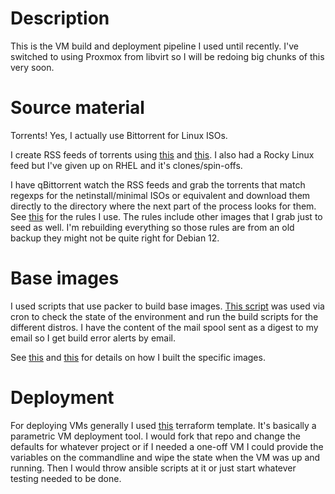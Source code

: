 # Description
This is the VM build and deployment pipeline I used until recently. I've switched to using Proxmox from libvirt so I will be redoing big chunks of this very soon.

# Source material
Torrents! Yes, I actually use Bittorrent for Linux ISOs.

I create RSS feeds of torrents using [this](https://github.com/haxwithaxe/debian-feed) and [this](https://github.com/haxwithaxe/ubuntu-feed). I also had a Rocky Linux feed but I've given up on RHEL and it's clones/spin-offs.

I have qBittorrent watch the RSS feeds and grab the torrents that match regexps for the netinstall/minimal ISOs or equivalent and download them directly to the directory where the next part of the process looks for them. See [this](qBittorrent/rss/download_rules.json) for the rules I use. The rules include other images that I grab just to seed as well. I'm rebuilding everything so those rules are from an old backup they might not be quite right for Debian 12.

# Base images
I used scripts that use packer to build base images. [This script](packer/build.sh) was used via cron to check the state of the environment and run the build scripts for the different distros. I have the content of the mail spool sent as a digest to my email so I get build error alerts by email.

See [this](https://github.com/haxwithaxe/packer-debian) and [this](https://github.com/haxwithaxe/packer-ubuntu) for details on how I built the specific images.

# Deployment
For deploying VMs generally I used [this](https://github.com/haxwithaxe/generic-lab-testing-terraform) terraform template. It's basically a parametric VM deployment tool. I would fork that repo and change the defaults for whatever project or if I needed a one-off VM I could provide the variables on the commandline and wipe the state when the VM was up and running. Then I would throw ansible scripts at it or just start whatever testing needed to be done.
